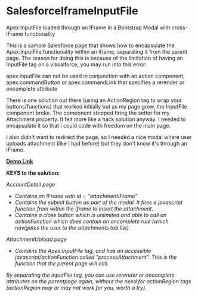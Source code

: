 # SalesforceIframeInputFile
Apex:InputFile loaded through an IFrame in a Bootstrap Modal with cross-IFrame functionality

This is a sample Salesforce page that shows how to encapsulate the Apex:InputFile functionality within an iframe, separating it from the parent page. The reason for doing this is because of the limitation of having an InputFile tag on a visualforce, you may run into this error:

  apex:inputFile can not be used in conjunction with an action component, apex:commandButton or apex:commandLink that specifies a rerender or oncomplete attribute

There is one solution out there (using an ActionRegion tag to wrap your buttons/functions) that worked initially but as my page grew, the InputFile component broke. The component stopped firing the setter for my Attachment property. It felt more like a hack solution anyway. I needed to encapsulate it so that I could code with freedom on the main page.

I also didn't want to redirect the page, so I needed a nice modal where user uploads attachment (like I had before) but they don't know it's through an IFrame.

<a href="http://mkdemos-developer-edition.na17.force.com/apex/AccountDetail?id=001o000000Sp1vS" target="_blank"><strong>Demo Link</strong></a>


<strong>KEYS to the solution:</strong> 

<i>AccountDetail page<i>
- Contains an IFrame with id = "attachmentIFrame"
- Contains the submit button as part of the modal. It fires a javascript function from within the iframe to insert the attachment.
- Contains a close button which is unlimited and able to call an actionFunction which does contain an oncomplete rule (which navigates the user to the attachments tab list).

<i>AttachmentUpload page</i>
- Contains the Apex:InputFile tag, and has an accessible javascript/actionFunction called "processAttachment". This is the function that the parent page will call.

By separating the inputFile tag, you can use rerender or oncomplete attributes on the parentpage again, without the need for actionRegion tags (actionRegion may or may not work for you, worth a try).
